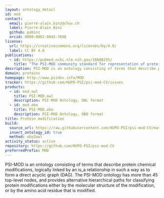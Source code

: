 ```yaml
---
layout: ontology_detail
id: mod
contact:
  email: pierre-alain.binz@chuv.ch
  label: Pierre-Alain Binz
  github: pabinz
  orcid: 0000-0002-0045-7698
license:
  url: https://creativecommons.org/licenses/by/4.0/
  label: CC BY 4.0
publications:
  - id: https://pubmed.ncbi.nlm.nih.gov/18688235/
    title: "The PSI-MOD community standard for representation of protein modification data"
description: PSI-MOD is an ontology consisting of terms that describe protein chemical modifications
domain: proteins
homepage: http://www.psidev.info/MOD
tracker: https://github.com/HUPO-PSI/psi-mod-CV/issues
products:
  - id: mod.owl
    title: PSI-MOD.owl
    description: PSI-MOD Ontology, OWL format
  - id: mod.obo
    title: PSI-MOD.obo
    description: PSI-MOD Ontology, OBO format
title: Protein modification
build:
  source_url: https://raw.githubusercontent.com/HUPO-PSI/psi-mod-CV/master/PSI-MOD.obo
  insert_ontology_id: true
  method: obo2owl
activity_status: active
repository: https://github.com/HUPO-PSI/psi-mod-CV
preferredPrefix: MOD
---
```


PSI-MOD is an ontology consisting of terms that describe protein chemical modifications, logically linked by an is_a relationship in such a way as to form a direct acyclic graph (DAG). The PSI-MOD ontology has more than 45 top-level nodes, and provides alternative hierarchical paths for classifying protein modifications either by the molecular structure of the modification, or by the amino acid residue that is modified.
